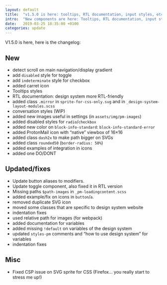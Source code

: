 ```yaml
---
layout: default
title:  "v1.5.0 is here: tooltips, RTL documentation, input styles, etc."
intro:  "New components are here: Tooltips, RTL documentation, input styles, conversations, icons, etc. "
date:   2019-03-25 18:35:00 +0100
categories: update
---
```


<p>V1.5.0 is here, here is the changelog:</p>

## New

- detect scroll on main navigation/display gradient
- add `disabled` style for toggle
- add `indeterminate` style for checkbox
- added carret icon
- Tooltips styles
- RTL documentation: design system more RTL-friendly 
- added class `.mirror` in `sprite-for-css-only.svg` and in `_design-system-layout-modules.scss`
- conversation styles (WIP)
- added new images useful in settings (in `assets/img/pm-images`)
- added disabled styles for `radio`/`checkbox`
- added new color on `block-info-standard`: `block-info-standard-error`
- added ProtonMail icon with “native” viewbox of 16×16
- added class `dash2x` to make path bigger on SVGs
- added class `rounded50` (`border-radius: 50%`)
- added examples of integration in icons
- added one DO/DONT


## Updated/fixes

- Update button aliases to modifiers.
- Update toggle component, also fixed it in RTL version
- Missing paths `$path-images` in `_pm-loadingcontent.scss`
- added example/fix on icons in `button`/`a`.
- removed duplicate SVG icon
- moved some classes that are specific to design system website
- indentation fixes
- used relative path for images (for webpack)
- added documentation for variables
- added missing `!default` on variables of the design system
- updated `styles-pm` comments and “how to use design system” for variables
- indentation fixes


## Misc

- Fixed CSP issue on SVG sprite for CSS (Firefox... you really start to stress me up!)